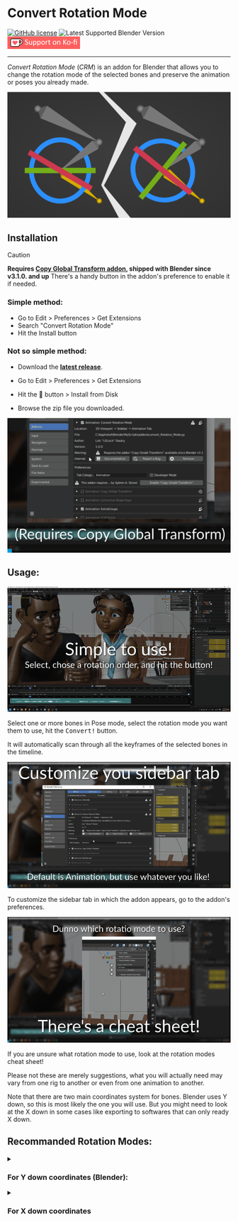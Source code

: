 # Convert Rotation Mode

[![GitHub license](https://img.shields.io/github/license/L0Lock/convertRotationMode?style=for-the-badge)](https://github.com/L0Lock/convertRotationMode/blob/master/LICENSE) ![Latest Supported Blender Version](https://img.shields.io/badge/Blender-v4.2.0-orange?style=for-the-badge&logo=blender) [![ko-fi](Prez/SupportOnKofi.jpg)](https://ko-fi.com/l0lock)

-----

*Convert Rotation Mode* (*CRM*) is an addon for Blender that allows you to change the rotation mode of the selected bones and preserve the animation or poses you already made.

![feature image](Prez/Feature.png)

## Installation

> [!CAUTION]
> **Requires [Copy Global Transform addon](https://wiki.blender.org/wiki/Reference/Release_Notes/3.1/Add-ons#Copy_Global_Transform), shipped with Blender since v3.1.0. and up**
> There's a handy button in the addon's preference to enable it if needed.

### Simple method:

- Go to Edit > Preferences > Get Extensions
- Search "Convert Rotation Mode"
- Hit the Install button

### Not so simple method:

- Download the [**latest release**](https://github.com/L0Lock/convertRotationMode/releases/latest).

- Go to Edit > Preferences > Get Extensions
- Hit the 🔽 button > Install from Disk
- Browse the zip file you downloaded.
  
![demo enable dependency](./Prez/demo_enable_dependency.gif)

## Usage:

![demo basic function](./Prez/demo_basic_function.gif)

Select one or more bones in Pose mode, select the rotation mode you want them to use, hit the <kbd>Convert!</kbd> button.

It will automatically scan through all the keyframes of the selected bones in the timeline.

![Addons Preferences](./Prez/addon_preferences.gif)

To customize the sidebar tab in which the addon appears, go to the addon's preferences.

![Rmodes cheat sheet](./Prez/Rmodes_cheat_sheet.gif)

If you are unsure what rotation mode to use, look at the rotation modes cheat sheet!

Please not these are merely suggestions, what you will actually need may vary from one rig to another or even from one animation to another.

Note that there are two main coordinates system for bones. Blender uses Y down, so this is most likely the one you will use. But you might need to look at the X down in some cases like exporting to softwares that can only ready X down.

## Recommanded Rotation Modes:

<details>

<summary>

### For Y down coordinates (Blender):

</summary>

- COG: zxy

- Hip: zxy

- leg joints: yzx

- shoulder/clav: yxz

- upper arm: zyx (or yzx)

- lower arm: zyx (or yzx)

- wrist: yzx

- spine base: zxy

- mid spine: yzx

- chest: zxy

- neck: yxz

- head: yxz

</details>

<details>

<summary>

### For X down coordinates

</summary>

- COG: zxy

- Hip: zxy

- leg joints: xzy

- shoulder/clav: xyz

- upper arm: zxy

- lower arm: zxy

- wrist: xyz (or yzx?)

- fingers: yzx

- spine base: zxy

- mid spine: xzy

- chest: zxy

- neck: yxz

- head: yxz

</details>

